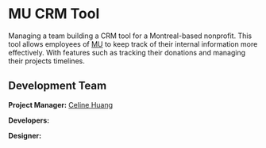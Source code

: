 # MU CRM Tool

Managing a team building a CRM tool for a Montreal-based nonprofit. This tool allows employees of [MU](https://mumtl.org/) to keep track of their internal information more effectively. With features such as tracking their donations and managing their projects timelines.

## Development Team

**Project Manager:** [Celine Huang](https://github.com/celinehuang)

**Developers:** 

**Designer:** 
